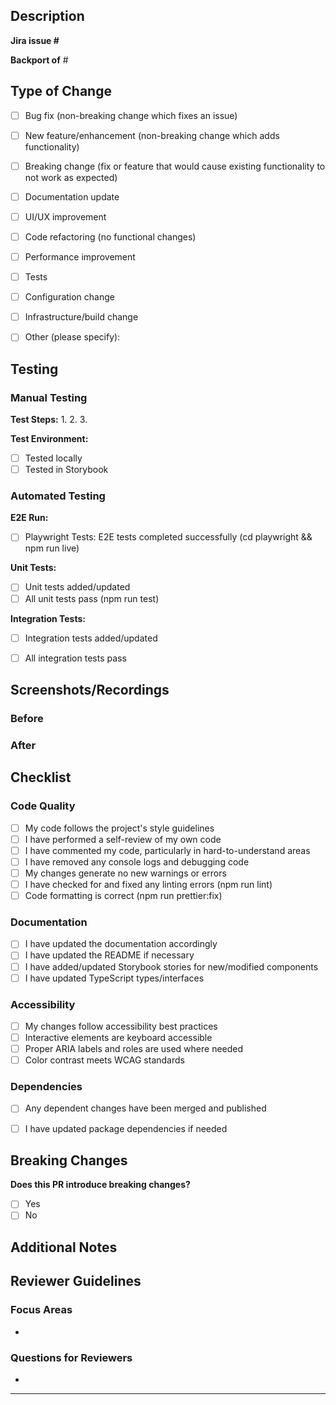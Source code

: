 ## Description
<!-- Provide a clear and concise description of your changes -->


**Jira issue #** 

**Backport of** #


## Type of Change
<!-- Mark the relevant option(s) with an 'x' -->

- [ ] Bug fix (non-breaking change which fixes an issue)
- [ ] New feature/enhancement (non-breaking change which adds functionality)
- [ ] Breaking change (fix or feature that would cause existing functionality to not work as expected)
- [ ] Documentation update
- [ ] UI/UX improvement
- [ ] Code refactoring (no functional changes)
- [ ] Performance improvement
- [ ] Tests
- [ ] Configuration change
- [ ] Infrastructure/build change
- [ ] Other (please specify):


## Testing

### Manual Testing
<!-- Describe how you tested your changes manually -->

**Test Steps:**
1. 
2. 
3. 

**Test Environment:**
- [ ] Tested locally
- [ ] Tested in Storybook

### Automated Testing

**E2E Run:**

- [ ] Playwright Tests: E2E tests completed successfully (cd playwright && npm run live)
      <!-- Provide link to test run if available -->

**Unit Tests:**
- [ ] Unit tests added/updated
- [ ] All unit tests pass (npm run test)

**Integration Tests:**
- [ ] Integration tests added/updated
- [ ] All integration tests pass


## Screenshots/Recordings
<!-- If applicable, add screenshots or recordings to help explain your changes -->
<!-- For UI changes, before/after screenshots are highly recommended -->

### Before
<!-- Screenshot or description of the previous behavior -->

### After
<!-- Screenshot or description of the new behavior -->


## Checklist
<!-- Ensure you've completed the following before requesting review -->

### Code Quality
- [ ] My code follows the project's style guidelines
- [ ] I have performed a self-review of my own code
- [ ] I have commented my code, particularly in hard-to-understand areas
- [ ] I have removed any console logs and debugging code
- [ ] My changes generate no new warnings or errors
- [ ] I have checked for and fixed any linting errors (npm run lint)
- [ ] Code formatting is correct (npm run prettier:fix)

### Documentation
- [ ] I have updated the documentation accordingly
- [ ] I have updated the README if necessary
- [ ] I have added/updated Storybook stories for new/modified components
- [ ] I have updated TypeScript types/interfaces

### Accessibility
- [ ] My changes follow accessibility best practices
- [ ] Interactive elements are keyboard accessible
- [ ] Proper ARIA labels and roles are used where needed
- [ ] Color contrast meets WCAG standards

### Dependencies
- [ ] Any dependent changes have been merged and published
- [ ] I have updated package dependencies if needed


## Breaking Changes
<!-- If this PR introduces breaking changes, describe them here -->
<!-- Include migration steps for users -->

**Does this PR introduce breaking changes?**
- [ ] Yes
- [ ] No

<!-- If yes, describe what breaks and how to migrate: -->


## Additional Notes
<!-- Add any additional context, concerns, or discussion points -->


## Reviewer Guidelines
<!-- Guidance for reviewers -->

### Focus Areas
<!-- Specific areas where you'd like reviewer attention -->
- 

### Questions for Reviewers
<!-- Any specific questions or concerns you'd like reviewers to address -->
- 

---
<!-- Thank you for contributing to nxtcm-components! -->


